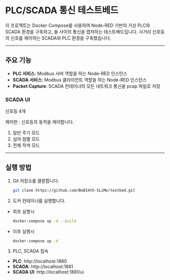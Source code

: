 # PLC/SCADA 통신 테스트베드

이 프로젝트는 Docker Compose를 사용하여 Node-RED 기반의 가상 PLC와 SCADA 환경을 구축하고, 둘 사이의 통신을 캡처하는 테스트베드입니다.
사거리 신호등의 신호를 제어하는 SCADA와 PLC 환경을 구축했습니다.

---

## 주요 기능

- **PLC 서비스**: Modbus 서버 역할을 하는 Node-RED 인스턴스
- **SCADA 서비스**: Modbus 클라이언트 역할을 하는 Node-RED 인스턴스
- **Packet Capture**: SCADA 컨테이너의 모든 네트워크 통신을 pcap 파일로 저장

### SCADA UI
신호등 4개

제어판 : 신호등의 동작을 제어합니다.
1. 일반 주기 모드
2. 심야 점멸 모드
3. 전체 적색 모드

---

## 실행 방법

1. Git 저장소를 클론합니다.
   ```bash
   git clone https://github.com/BoB14th-SLiMe/testbed.git

2. 도커 컨테이너를 실행합니다.
- 최초 실행시
   ```bash
   docker-compose up -d --build

- 이후 실행시
  ```bash
  docker-compose up -d

3. PLC, SCADA 접속

- **PLC**: http://localhost:1880
- **SCADA**: http://localhost:1881
- **SCADA UI**: http://localhost:1881/ui

